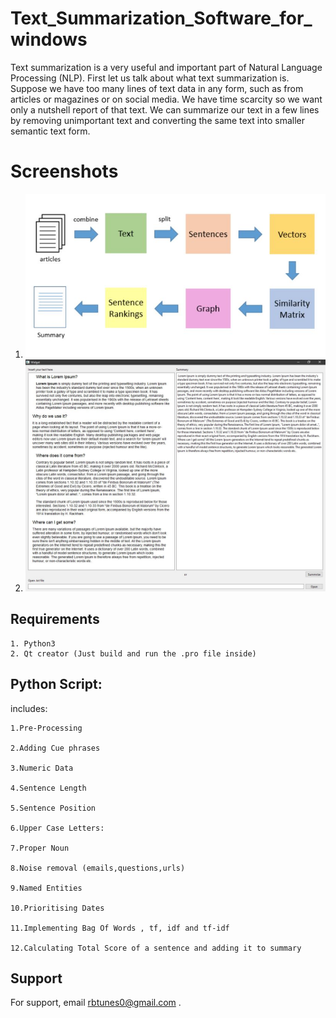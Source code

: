 
# Text_Summarization_Software_for_windows

Text summarization is a very useful and important part of Natural Language Processing 
(NLP). First let us talk about what text summarization is. Suppose we have too many lines of 
text data in any form, such as from articles or magazines or on social media. We have time 
scarcity so we want only a nutshell report of that text. We can summarize our text in a few 
lines by removing unimportant text and converting the same text into smaller semantic text 
form.











# Screenshots

1. ![App Screenshot](https://github.com/R-ohit-B-isht/Text_Summarization_for_windows/blob/main/Capture2.JPG)
2. ![App Screenshot](https://github.com/R-ohit-B-isht/Text_Summarization_for_windows/blob/main/Capture.JPG)
## Requirements

    1. Python3
    2. Qt creator (Just build and run the .pro file inside)
## Python Script:

includes:

    1.Pre-Processing

    2.Adding Cue phrases

    3.Numeric Data
    
    4.Sentence Length

    5.Sentence Position

    6.Upper Case Letters:

    7.Proper Noun

    8.Noise removal (emails,questions,urls)
 
    9.Named Entities

    10.Prioritising Dates

    11.Implementing Bag Of Words , tf, idf and tf-idf

    12.Calculating Total Score of a sentence and adding it to summary
## Support

For support, email rbtunes0@gmail.com .
